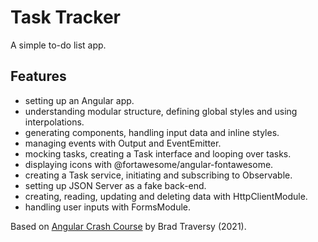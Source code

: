 # Task Tracker

A simple to-do list app.

<!-- <p align="center">
        <img src="screenshot.png">
</p> -->

## Features

- setting up an Angular app.
- understanding modular structure, defining global styles and using interpolations.
- generating components, handling input data and inline styles.
- managing events with Output and EventEmitter.
- mocking tasks, creating a Task interface and looping over tasks.
- displaying icons with @fortawesome/angular-fontawesome.
- creating a Task service, initiating and subscribing to Observable.
- setting up JSON Server as a fake back-end.
- creating, reading, updating and deleting data with HttpClientModule.
- handling user inputs with FormsModule.

Based on [Angular Crash Course](https://www.youtube.com/watch?v=3dHNOWTI7H8) by Brad Traversy (2021).
